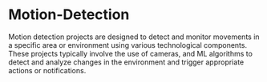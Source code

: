 # Motion-Detection
Motion detection projects are designed to detect and monitor movements in a specific area or environment using various technological components. These projects typically involve the use of cameras, and ML algorithms to detect and analyze changes in the environment and trigger appropriate actions or notifications.
